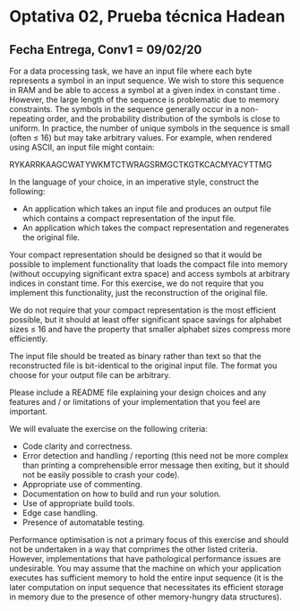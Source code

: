# Optativa 02, Prueba técnica Hadean

## Fecha Entrega, Conv1 = 09/02/20

For a data processing task, we have an input file where each byte represents a symbol in an input sequence. We wish to store this sequence in RAM and be able to access a symbol at a given index in constant time . However, the large length of the sequence is problematic due to memory constraints. The symbols in the sequence generally occur in a non-repeating order, and the probability distribution of the symbols is close to uniform. In practice, the number of unique symbols in the sequence is small (often ≤ 16) but may take arbitrary values. For example, when rendered using ASCII, an input file might contain:

RYKARRKAAGCWATYWKMTCTWRAGSRMGCTKGTKCACMYACYTTMG

In the language of your choice, in an imperative style, construct the following:
- An application which takes an input file and produces an output file which contains a compact representation of the input file.
- An application which takes the compact representation and regenerates the original file.

Your compact representation should be designed so that it would be possible to implement functionality that loads the compact file into memory (without occupying significant extra space) and access symbols at arbitrary indices in constant time. For this exercise, we do not require that you implement this functionality, just the reconstruction of the original file.

We do not require that your compact representation is the most efficient possible, but it should at least offer significant space savings for alphabet sizes ≤ 16 and have the property that smaller alphabet sizes compress more efficiently.

The input file should be treated as binary rather than text so that the reconstructed file is bit-identical to the original input file. The format you choose for your output file can be arbitrary.

Please include a README file explaining your design choices and any features and / or limitations of your implementation that you feel are important.

We will evaluate the exercise on the following criteria:
- Code clarity and correctness.
- Error detection and handling / reporting (this need not be more complex than printing a comprehensible error message then exiting, but it should not be easily possible to crash your code).
- Appropriate use of commenting.
- Documentation on how to build and run your solution.
- Use of appropriate build tools.
- Edge case handling.
- Presence of automatable testing.

Performance optimisation is not a primary focus of this exercise and should not be undertaken in a way that comprimes the other listed criteria. However, implementations that have pathological performance issues are undesirable. You may assume that the machine on which your application executes has sufficient memory to hold the entire input sequence (it is the later computation on input sequence that necessitates its efficient storage in memory due to the presence of other memory-hungry data structures).